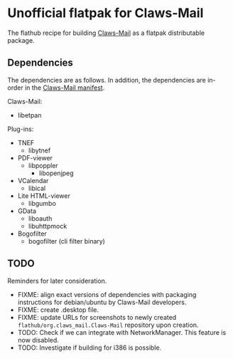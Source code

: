 # Unofficial flatpak for Claws-Mail

The flathub recipe for building [Claws-Mail](https://claws-mail.org) as a flatpak distributable package.

## Dependencies

The dependencies are as follows. In addition, the dependencies are in-order in the [Claws-Mail manifest](org.claws_mail.Claws-Mail.json).

Claws-Mail:
- libetpan

Plug-ins:
- TNEF
  - libytnef
- PDF-viewer
  - libpoppler
    - libopenjpeg
- VCalendar
  - libical
- Lite HTML-viewer
  - libgumbo
- GData
  - liboauth
  - libuhttpmock
- Bogofilter
  - bogofilter (cli filter binary)

## TODO

Reminders for later consideration.

- FIXME: align exact versions of dependencies with packaging instructions for debian/ubuntu by Claws-Mail developers.
- FIXME: create .desktop file.
- FIXME: update URLs for screenshots to newly created `flathub/org.claws_mail.Claws-Mail` repository upon creation.
- TODO: Check if we can integrate with NetworkManager. This feature is now disabled.
- TODO: Investigate if building for i386 is possible.

<!-- NOTES

Local build: `flatpak-builder --user --install --force-clean build org.claws_mail.Claws-Mail.json`
- Verify appdata.xml: `flatpak run org.freedesktop.appstream-glib validate org.claws_mail.Claws-Mail.appdata.xml`

## References

- [Flatpak manifest permissions](http://docs.flatpak.org/en/latest/sandbox-permissions.html)
- [AppStream metadata (appdata.xml)](https://www.freedesktop.org/software/appstream/docs/sect-Metadata-Application.html)
-->